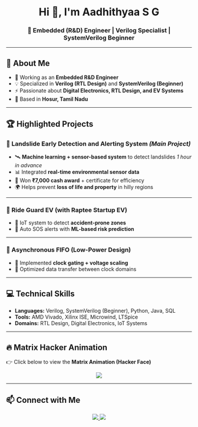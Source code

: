 <h1 align="center">Hi 👋, I'm Aadhithyaa S G</h1>
<h3 align="center">🚀 Embedded (R&D) Engineer | Verilog Specialist | SystemVerilog Beginner</h3>

---

## 🌟 About Me
- 🔭 Working as an **Embedded R&D Engineer**  
- 💡 Specialized in **Verilog (RTL Design)** and **SystemVerilog (Beginner)**  
- ⚡ Passionate about **Digital Electronics, RTL Design, and EV Systems**  
- 📍 Based in **Hosur, Tamil Nadu**

---

## 🏆 Highlighted Projects

### 🔹 Landslide Early Detection and Alerting System *(Main Project)*  
- 🛰️ **Machine learning + sensor-based system** to detect landslides *1 hour in advance*  
- 📊 Integrated **real-time environmental sensor data**  
- 🏅 Won **₹7,000 cash award** + certificate for efficiency  
- 🌍 Helps prevent **loss of life and property** in hilly regions  

---

### 🔹 Ride Guard EV (with Raptee Startup EV)  
- 🚦 IoT system to detect **accident-prone zones**  
- 📡 Auto SOS alerts with **ML-based risk prediction**  

---

### 🔹 Asynchronous FIFO (Low-Power Design)  
- 🔋 Implemented **clock gating + voltage scaling**  
- 🔄 Optimized data transfer between clock domains  

---

## 💻 Technical Skills
- **Languages:** Verilog, SystemVerilog (Beginner), Python, Java, SQL  
- **Tools:** AMD Vivado, Xilinx ISE, Microwind, LTSpice  
- **Domains:** RTL Design, Digital Electronics, IoT Systems  

---

## 🔥 Matrix Hacker Animation
👉 Click below to view the **Matrix Animation (Hacker Face)**  
<p align="center">
  <a href="https://sga-15.github.io/SGA-15/matrix.html" target="_blank">
    <img src="https://img.shields.io/badge/🔗%20Open-Matrix%20Animation-green?style=for-the-badge&logo=github" />
  </a>
</p>

---

## 📫 Connect with Me
<p align="center">
  <a href="https://www.linkedin.com/in/aadhithyaasg/" target="_blank">
    <img src="https://img.shields.io/badge/LinkedIn-Aadhithyaa%20S%20G-blue?logo=linkedin&logoColor=white" />
  </a>
  <a href="https://github.com/SGA-15" target="_blank">
    <img src="https://img.shields.io/badge/GitHub-SGA--15-black?logo=github" />
  </a>
</p>
